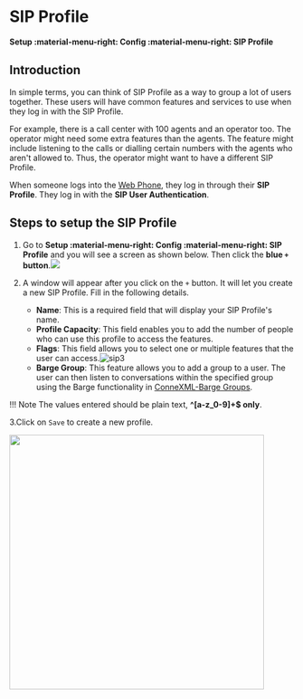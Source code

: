 # SIP Profile

**Setup :material-menu-right: Config :material-menu-right: SIP Profile**

## Introduction

In simple terms, you can think of SIP Profile as a way to group a lot of users together. These users will have common features and services to use when they log in with the SIP Profile.

For example, there is a call center with 100 agents and an operator too. The operator might need some extra features than the agents. The feature might include listening to the calls or dialling certain numbers with the agents who aren't allowed to. Thus, the operator might want to have a different SIP Profile.

When someone logs into the [Web Phone](https://docs.connexcs.com/webphone/), they log in through their **SIP Profile**. They log in with the **SIP User Authentication**.

## Steps to setup the SIP Profile

1. Go to **Setup :material-menu-right: Config :material-menu-right: SIP Profile** and you will see a screen as shown below. Then click the **blue `+` button**.<img src="/setup/img/sippro.png">

2. A window will appear after you click on the `+` button. It will let you create a new SIP Profile. Fill in the following details.

      + **Name**: This is a required field that will display your SIP Profile's name.
      + **Profile Capacity**: This field enables you to add the number of people who can use this profile to access the features.
      + **Flags**: This field allows you to select one or multiple features that the user can access.![sip3](/setup/img/sip3.jpg)
      + **Barge Group**: This feature allows you to add a group to a user. The user can then listen to conversations within the specified group using the Barge functionality in [ConneXML-Barge Groups](https://docs.connexcs.com/class5/connexml/#dial).

!!! Note
    The values entered should be plain text, **^[a-z_0-9]+$ only**.

3.Click on `Save` to create a new profile.

<img src="/setup/img/barge1.png" width="450">
